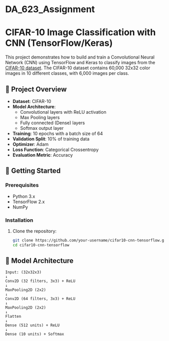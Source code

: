 # DA_623_Assignment
# CIFAR-10 Image Classification with CNN (TensorFlow/Keras)

This project demonstrates how to build and train a Convolutional Neural Network (CNN) using TensorFlow and Keras to classify images from the [CIFAR-10 dataset](https://www.cs.toronto.edu/~kriz/cifar.html). The CIFAR-10 dataset contains 60,000 32x32 color images in 10 different classes, with 6,000 images per class.

## 📌 Project Overview

- **Dataset**: CIFAR-10
- **Model Architecture**:
  - Convolutional layers with ReLU activation
  - Max Pooling layers
  - Fully connected (Dense) layers
  - Softmax output layer
- **Training**: 10 epochs with a batch size of 64
- **Validation Split**: 10% of training data
- **Optimizer**: Adam
- **Loss Function**: Categorical Crossentropy
- **Evaluation Metric**: Accuracy

## 🚀 Getting Started

### Prerequisites

- Python 3.x
- TensorFlow 2.x
- NumPy

### Installation

1. Clone the repository:

   ```bash
   git clone https://github.com/your-username/cifar10-cnn-tensorflow.git
   cd cifar10-cnn-tensorflow
   
## 🧠 Model Architecture
```text
Input: (32x32x3)
↓
Conv2D (32 filters, 3x3) + ReLU
↓
MaxPooling2D (2x2)
↓
Conv2D (64 filters, 3x3) + ReLU
↓
MaxPooling2D (2x2)
↓
Flatten
↓
Dense (512 units) + ReLU
↓
Dense (10 units) + Softmax




